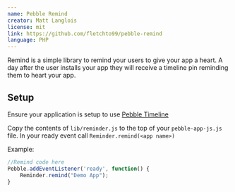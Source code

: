 ```yaml
---
name: Pebble Remind
creator: Matt Langlois
license: mit
link: https://github.com/fletchto99/pebble-remind
language: PHP
---
```


Remind is a simple library to remind your users to give your app a heart. A day after the user installs your app they will receive a timeline pin reminding them to heart your app. 

##  Setup

Ensure your application is setup to use [Pebble Timeline](http://developer.getpebble.com/guides/timeline/timeline-enabling/)

Copy the contents of `lib/reminder.js` to the top of your `pebble-app-js.js` file. In your ready event call `Reminder.remind(<app name>)`

Example:
```js
//Remind code here
Pebble.addEventListener('ready', function() {
    Reminder.remind("Demo App");
}
```